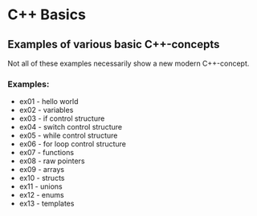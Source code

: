 # C++ Basics
## Examples of various basic C++-concepts
Not all of these examples necessarily show a new modern C++-concept.
### Examples:
* ex01 - hello world
* ex02 - variables
* ex03 - if control structure
* ex04 - switch control structure
* ex05 - while control structure
* ex06 - for loop control structure
* ex07 - functions
* ex08 - raw pointers
* ex09 - arrays
* ex10 - structs
* ex11 - unions
* ex12 - enums
* ex13 - templates
